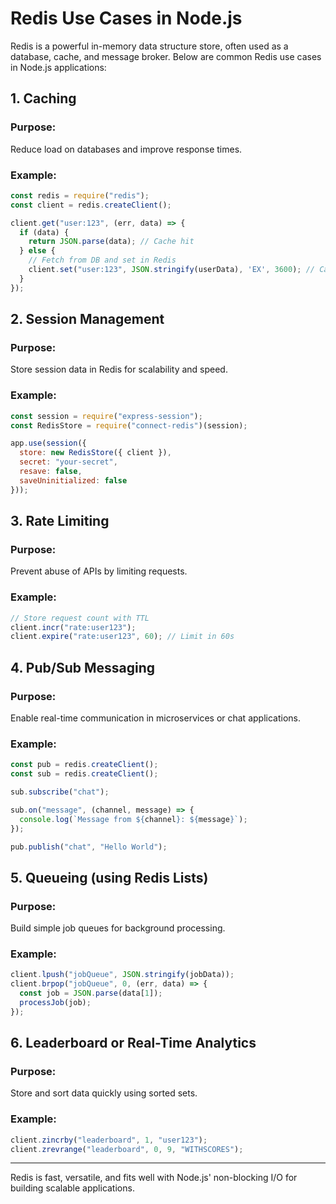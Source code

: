 
# Redis Use Cases in Node.js

Redis is a powerful in-memory data structure store, often used as a database, cache, and message broker. Below are common Redis use cases in Node.js applications:

## 1. **Caching**
### Purpose:
Reduce load on databases and improve response times.

### Example:
```js
const redis = require("redis");
const client = redis.createClient();

client.get("user:123", (err, data) => {
  if (data) {
    return JSON.parse(data); // Cache hit
  } else {
    // Fetch from DB and set in Redis
    client.set("user:123", JSON.stringify(userData), 'EX', 3600); // Cache for 1 hour
  }
});
```

## 2. **Session Management**
### Purpose:
Store session data in Redis for scalability and speed.

### Example:
```js
const session = require("express-session");
const RedisStore = require("connect-redis")(session);

app.use(session({
  store: new RedisStore({ client }),
  secret: "your-secret",
  resave: false,
  saveUninitialized: false
}));
```

## 3. **Rate Limiting**
### Purpose:
Prevent abuse of APIs by limiting requests.

### Example:
```js
// Store request count with TTL
client.incr("rate:user123");
client.expire("rate:user123", 60); // Limit in 60s
```

## 4. **Pub/Sub Messaging**
### Purpose:
Enable real-time communication in microservices or chat applications.

### Example:
```js
const pub = redis.createClient();
const sub = redis.createClient();

sub.subscribe("chat");

sub.on("message", (channel, message) => {
  console.log(`Message from ${channel}: ${message}`);
});

pub.publish("chat", "Hello World");
```

## 5. **Queueing (using Redis Lists)**
### Purpose:
Build simple job queues for background processing.

### Example:
```js
client.lpush("jobQueue", JSON.stringify(jobData));
client.brpop("jobQueue", 0, (err, data) => {
  const job = JSON.parse(data[1]);
  processJob(job);
});
```

## 6. **Leaderboard or Real-Time Analytics**
### Purpose:
Store and sort data quickly using sorted sets.

### Example:
```js
client.zincrby("leaderboard", 1, "user123");
client.zrevrange("leaderboard", 0, 9, "WITHSCORES");
```

---

Redis is fast, versatile, and fits well with Node.js' non-blocking I/O for building scalable applications.

